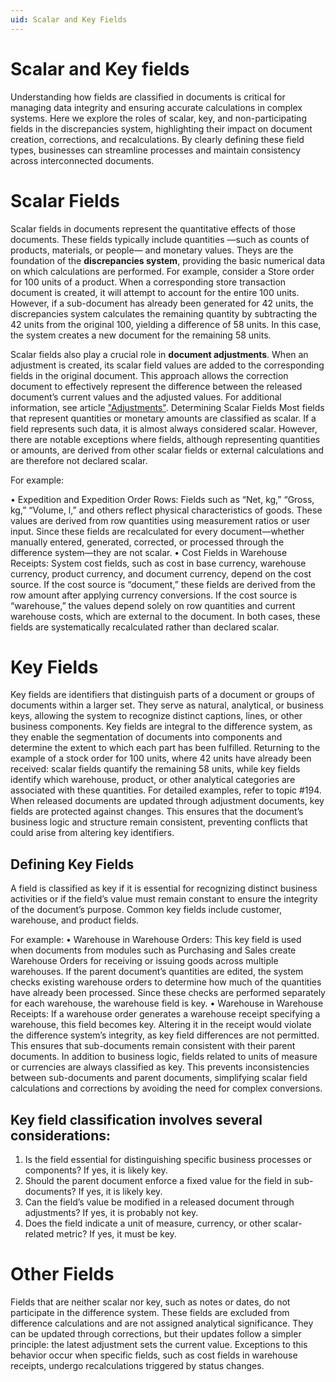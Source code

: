 ```yaml
---
uid: Scalar and Key Fields
---
```


# Scalar and Key fields

Understanding how fields are classified in documents is critical for managing data integrity and ensuring accurate calculations in complex systems. Here we explore the roles of scalar, key, and non-participating fields in the discrepancies system, highlighting their impact on document creation, corrections, and recalculations. By clearly defining these field types, businesses can streamline processes and maintain consistency across interconnected documents.

# Scalar Fields
Scalar fields in documents represent the quantitative effects of those documents. These fields typically include quantities —such as counts of products, materials, or people— and monetary values. Theys are the foundation of the <b>discrepancies system</b>, providing the basic numerical data on which calculations are performed.
For example, consider a Store order for 100 units of a product. When a corresponding store transaction document is created, it will attempt to account for the entire 100 units. However, if a sub-document has already been generated for 42 units, the discrepancies system calculates the remaining quantity by subtracting the 42 units from the original 100, yielding a difference of 58 units. In this case, the system creates a new document for the remaining 58 units. 

Scalar fields also play a crucial role in <b>document adjustments</b>. When an adjustment is created, its scalar field values are added to the corresponding fields in the original document. This approach allows the correction document to effectively represent the difference between the released document’s current values and the adjusted values. For additional information, see article ["Adjustments"](adjustments.md).
Determining Scalar Fields
Most fields that represent quantities or monetary amounts are classified as scalar. If a field represents such data, it is almost always considered scalar. However, there are notable exceptions where fields, although representing quantities or amounts, are derived from other scalar fields or external calculations and are therefore not declared scalar.

For example:

•	Expedition and Expedition Order Rows: Fields such as “Net, kg,” “Gross, kg,” “Volume, l,” and others reflect physical characteristics of goods. These values are derived from row quantities using measurement ratios or user input. Since these fields are recalculated for every document—whether manually entered, generated, corrected, or processed through the difference system—they are not scalar.
•	Cost Fields in Warehouse Receipts: System cost fields, such as cost in base currency, warehouse currency, product currency, and document currency, depend on the cost source. If the cost source is “document,” these fields are derived from the row amount after applying currency conversions. If the cost source is “warehouse,” the values depend solely on row quantities and current warehouse costs, which are external to the document. In both cases, these fields are systematically recalculated rather than declared scalar.

# Key Fields
Key fields are identifiers that distinguish parts of a document or groups of documents within a larger set. They serve as natural, analytical, or business keys, allowing the system to recognize distinct captions, lines, or other business components. Key fields are integral to the difference system, as they enable the segmentation of documents into components and determine the extent to which each part has been fulfilled.
Returning to the example of a stock order for 100 units, where 42 units have already been received: scalar fields quantify the remaining 58 units, while key fields identify which warehouse, product, or other analytical categories are associated with these quantities. For detailed examples, refer to topic #194.
When released documents are updated through adjustment documents, key fields are protected against changes. This ensures that the document’s business logic and structure remain consistent, preventing conflicts that could arise from altering key identifiers.

## Defining Key Fields
A field is classified as key if it is essential for recognizing distinct business activities or if the field’s value must remain constant to ensure the integrity of the document’s purpose. Common key fields include customer, warehouse, and product fields.

For example:
•	Warehouse in Warehouse Orders: This key field is used when documents from modules such as Purchasing and Sales create Warehouse Orders for receiving or issuing goods across multiple warehouses. If the parent document’s quantities are edited, the system checks existing warehouse orders to determine how much of the quantities have already been processed. Since these checks are performed separately for each warehouse, the warehouse field is key.
•	Warehouse in Warehouse Receipts: If a warehouse order generates a warehouse receipt specifying a warehouse, this field becomes key. Altering it in the receipt would violate the difference system’s integrity, as key field differences are not permitted. This ensures that sub-documents remain consistent with their parent documents.
In addition to business logic, fields related to units of measure or currencies are always classified as key. This prevents inconsistencies between sub-documents and parent documents, simplifying scalar field calculations and corrections by avoiding the need for complex conversions.

## Key field classification involves several considerations:
1.	Is the field essential for distinguishing specific business processes or components? If yes, it is likely key.
2.	Should the parent document enforce a fixed value for the field in sub-documents? If yes, it is likely key.
3.	Can the field’s value be modified in a released document through adjustments? If yes, it is probably not key.
4.	Does the field indicate a unit of measure, currency, or other scalar-related metric? If yes, it must be key.

# Other Fields
Fields that are neither scalar nor key, such as notes or dates, do not participate in the difference system. These fields are excluded from difference calculations and are not assigned analytical significance. They can be updated through corrections, but their updates follow a simpler principle: the latest adjustment sets the current value. Exceptions to this behavior occur when specific fields, such as cost fields in warehouse receipts, undergo recalculations triggered by status changes.
